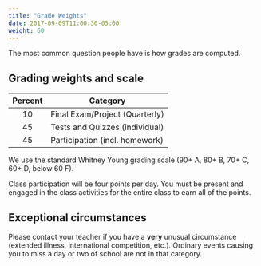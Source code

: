 ```yaml
---
title: "Grade Weights"
date: 2017-09-09T11:00:30-05:00
weight: 60
---
```


The most common question people have is how grades are
computed.

## Grading weights and scale

| Percent | Category                       |
|:-------:|--------------------------------|
| 10      | Final Exam/Project (Quarterly) |
| 45      | Tests and Quizzes (individual) |
| 45      | Participation (incl. homework) |


We use the standard Whitney Young grading scale (90+ A, 80+ B, 70+ C, 60+ D, below 60 F).

Class participation will be four points per day. You must be present and engaged in the class activities for the entire class to earn all of the points.

## Exceptional circumstances

Please contact your teacher if you have a **very** unusual
circumstance (extended illness, international competition,
etc.). Ordinary events causing you to miss a day or two of school are
not in that category.
